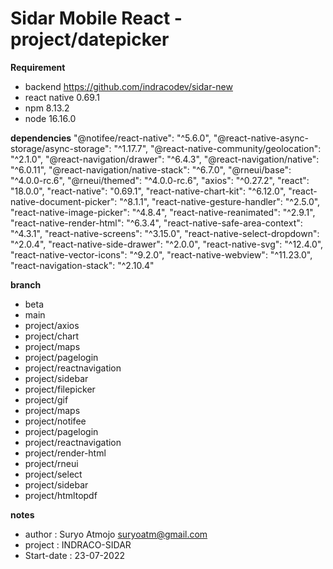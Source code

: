 # Sidar Mobile React - project/datepicker

**Requirement**
- backend <https://github.com/indracodev/sidar-new>
- react native 0.69.1
- npm 8.13.2
- node 16.16.0

**dependencies**
    "@notifee/react-native": "^5.6.0",
    "@react-native-async-storage/async-storage": "^1.17.7",
    "@react-native-community/geolocation": "^2.1.0",
    "@react-navigation/drawer": "^6.4.3",
    "@react-navigation/native": "^6.0.11",
    "@react-navigation/native-stack": "^6.7.0",
    "@rneui/base": "^4.0.0-rc.6",
    "@rneui/themed": "^4.0.0-rc.6",
    "axios": "^0.27.2",
    "react": "18.0.0",
    "react-native": "0.69.1",
    "react-native-chart-kit": "^6.12.0",
    "react-native-document-picker": "^8.1.1",
    "react-native-gesture-handler": "^2.5.0",
    "react-native-image-picker": "^4.8.4",
    "react-native-reanimated": "^2.9.1",
    "react-native-render-html": "^6.3.4",
    "react-native-safe-area-context": "^4.3.1",
    "react-native-screens": "^3.15.0",
    "react-native-select-dropdown": "^2.0.4",
    "react-native-side-drawer": "^2.0.0",
    "react-native-svg": "^12.4.0",
    "react-native-vector-icons": "^9.2.0",
    "react-native-webview": "^11.23.0",
    "react-navigation-stack": "^2.10.4"

**branch** 
- beta
- main
- project/axios
- project/chart
- project/maps
- project/pagelogin
- project/reactnavigation
- project/sidebar
- project/filepicker
- project/gif
- project/maps
- project/notifee
- project/pagelogin
- project/reactnavigation
- project/render-html
- project/rneui
- project/select
- project/sidebar
- project/htmltopdf

**notes**
- author : Suryo Atmojo <suryoatm@gmail.com>
- project : INDRACO-SIDAR
- Start-date : 23-07-2022
